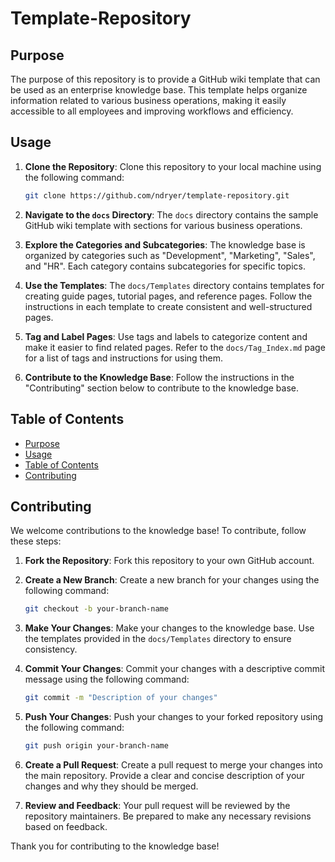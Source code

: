 # Template-Repository

## Purpose

The purpose of this repository is to provide a GitHub wiki template that can be used as an enterprise knowledge base. This template helps organize information related to various business operations, making it easily accessible to all employees and improving workflows and efficiency.

## Usage

1. **Clone the Repository**: Clone this repository to your local machine using the following command:
   ```bash
   git clone https://github.com/ndryer/template-repository.git
   ```

2. **Navigate to the `docs` Directory**: The `docs` directory contains the sample GitHub wiki template with sections for various business operations.

3. **Explore the Categories and Subcategories**: The knowledge base is organized by categories such as "Development", "Marketing", "Sales", and "HR". Each category contains subcategories for specific topics.

4. **Use the Templates**: The `docs/Templates` directory contains templates for creating guide pages, tutorial pages, and reference pages. Follow the instructions in each template to create consistent and well-structured pages.

5. **Tag and Label Pages**: Use tags and labels to categorize content and make it easier to find related pages. Refer to the `docs/Tag_Index.md` page for a list of tags and instructions for using them.

6. **Contribute to the Knowledge Base**: Follow the instructions in the "Contributing" section below to contribute to the knowledge base.

## Table of Contents

- [Purpose](#purpose)
- [Usage](#usage)
- [Table of Contents](#table-of-contents)
- [Contributing](#contributing)

## Contributing

We welcome contributions to the knowledge base! To contribute, follow these steps:

1. **Fork the Repository**: Fork this repository to your own GitHub account.

2. **Create a New Branch**: Create a new branch for your changes using the following command:
   ```bash
   git checkout -b your-branch-name
   ```

3. **Make Your Changes**: Make your changes to the knowledge base. Use the templates provided in the `docs/Templates` directory to ensure consistency.

4. **Commit Your Changes**: Commit your changes with a descriptive commit message using the following command:
   ```bash
   git commit -m "Description of your changes"
   ```

5. **Push Your Changes**: Push your changes to your forked repository using the following command:
   ```bash
   git push origin your-branch-name
   ```

6. **Create a Pull Request**: Create a pull request to merge your changes into the main repository. Provide a clear and concise description of your changes and why they should be merged.

7. **Review and Feedback**: Your pull request will be reviewed by the repository maintainers. Be prepared to make any necessary revisions based on feedback.

Thank you for contributing to the knowledge base!
